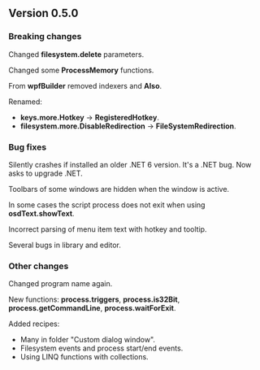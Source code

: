 ﻿## Version 0.5.0

### Breaking changes
Changed **filesystem.delete** parameters.

Changed some **ProcessMemory** functions.

From **wpfBuilder** removed indexers and **Also**.

Renamed:
- **keys.more.Hotkey** -> **RegisteredHotkey**.
- **filesystem.more.DisableRedirection** -> **FileSystemRedirection**.


### Bug fixes
Silently crashes if installed an older .NET 6 version. It's a .NET bug. Now asks to upgrade .NET.

Toolbars of some windows are hidden when the window is active.

In some cases the script process does not exit when using **osdText.showText**.

Incorrect parsing of menu item text with hotkey and tooltip.

Several bugs in library and editor.


### Other changes
Changed program name again.

New functions: **process.triggers**, **process.is32Bit**, **process.getCommandLine**, **process.waitForExit**.

Added recipes:
- Many in folder "Custom dialog window".
- Filesystem events and process start/end events.
- Using LINQ functions with collections.
